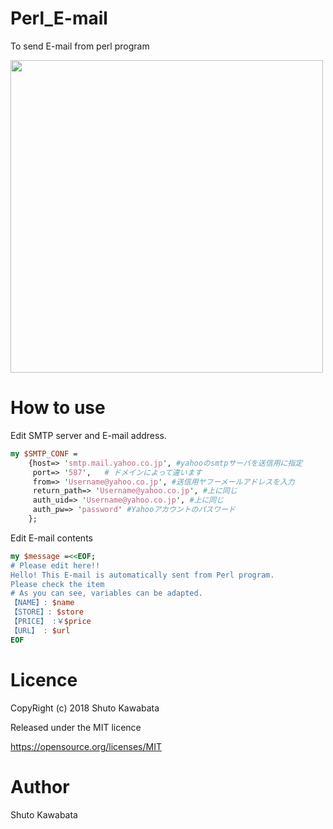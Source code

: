 # Perl_E-mail
To send E-mail from perl program

<img src="https://github.com/shutokawabata0723/Perl_E-mail/blob/master/email.png" width="500px">

# How to use
Edit SMTP server and E-mail address.
```perl
my $SMTP_CONF =
    {host=> 'smtp.mail.yahoo.co.jp', #yahooのsmtpサーバを送信用に指定
     port=> '587',   # ドメインによって違います
     from=> 'Username@yahoo.co.jp', #送信用ヤフーメールアドレスを入力
     return_path=> 'Username@yahoo.co.jp', #上に同じ
     auth_uid=> 'Username@yahoo.co.jp', #上に同じ
     auth_pw=> 'password' #Yahooアカウントのパスワード
    };
```

Edit E-mail contents
```perl
my $message =<<EOF;
# Please edit here!!
Hello! This E-mail is automatically sent from Perl program.
Please check the item
# As you can see, variables can be adapted.
【NAME】: $name
【STORE】: $store
【PRICE】 :￥$price
【URL】 : $url
EOF
```


# Licence
CopyRight (c) 2018 Shuto Kawabata

Released under the MIT licence

https://opensource.org/licenses/MIT

# Author
Shuto Kawabata
